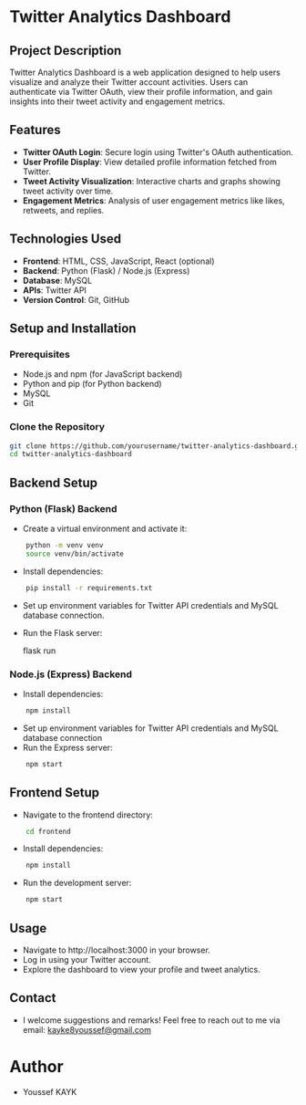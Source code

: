 # Twitter Analytics Dashboard

## Project Description

Twitter Analytics Dashboard is a web application designed to help users visualize and analyze their Twitter account activities. Users can authenticate via Twitter OAuth, view their profile information, and gain insights into their tweet activity and engagement metrics.

## Features

- **Twitter OAuth Login**: Secure login using Twitter's OAuth authentication.
- **User Profile Display**: View detailed profile information fetched from Twitter.
- **Tweet Activity Visualization**: Interactive charts and graphs showing tweet activity over time.
- **Engagement Metrics**: Analysis of user engagement metrics like likes, retweets, and replies.

## Technologies Used

- **Frontend**: HTML, CSS, JavaScript, React (optional)
- **Backend**: Python (Flask) / Node.js (Express)
- **Database**: MySQL
- **APIs**: Twitter API
- **Version Control**: Git, GitHub

## Setup and Installation

### Prerequisites

- Node.js and npm (for JavaScript backend)
- Python and pip (for Python backend)
- MySQL
- Git

### Clone the Repository

```bash
git clone https://github.com/yourusername/twitter-analytics-dashboard.git
cd twitter-analytics-dashboard

```

## Backend Setup

### Python (Flask) Backend

- Create a virtual environment and activate it:

```bash
	python -m venv venv
	source venv/bin/activate
```

- Install dependencies:

```bash
	pip install -r requirements.txt
```

- Set up environment variables for Twitter API credentials and MySQL database connection.
- Run the Flask server:

	flask run

### Node.js (Express) Backend

- Install dependencies:
```bash
	npm install
```

- Set up environment variables for Twitter API credentials and MySQL database connection
- Run the Express server:
```bash
	npm start
```

## Frontend Setup

- Navigate to the frontend directory:

```bash
	cd frontend
```
- Install dependencies:

```bash
	npm install
```
- Run the development server:

```bash
	npm start
```

## Usage

- Navigate to http://localhost:3000 in your browser.
- Log in using your Twitter account.
- Explore the dashboard to view your profile and tweet analytics.

## Contact

- I welcome suggestions and remarks! Feel free to reach out to me via email: kayke8youssef@gmail.com

# Author

- Youssef KAYK

